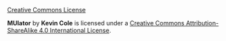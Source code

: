 [Creative Commons
License](https://i.creativecommons.org/l/by-sa/4.0/88x31.png")

__MUlator__ by __Kevin Cole__ is licensed under a [Creative Commons
Attribution-ShareAlike 4.0 International
License](http://creativecommons.org/licenses/by-sa/4.0/).
